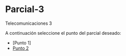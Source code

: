 # Parcial-3
Telecomunicaciones 3

A continuación seleccione el punto del parcial deseado:

- [Punto 1]
- [Punto 2](https://github.com/UAO-AFRG/Parcial-3/tree/punto2)
